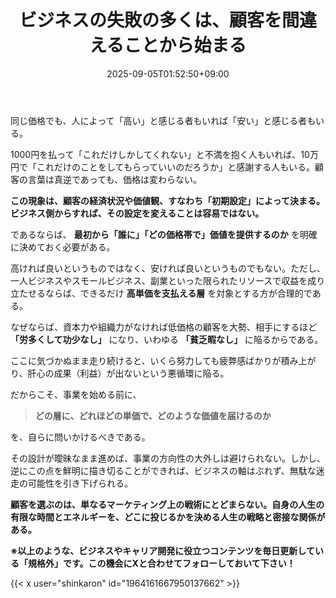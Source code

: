 ﻿---
title: "ビジネスの失敗の多くは、顧客を間違えることから始まる"
date: 2025-09-05T01:52:50+09:00
draft: false
---

同じ価格でも、人によって「高い」と感じる者もいれば「安い」と感じる者もいる。

1000円を払って「これだけしかしてくれない」と不満を抱く人もいれば、10万円で「これだけのことをしてもらっていいのだろうか」と感謝する人もいる。顧客の言葉は真逆であっても、価格は変わらない。

**この現象は、顧客の経済状況や価値観、すなわち「初期設定」によって決まる。ビジネス側からすれば、その設定を変えることは容易ではない。**

であるならば、 **最初から「誰に」「どの価格帯で」価値を提供するのか** を明確に決めておく必要がある。

高ければ良いというものではなく、安ければ良いというものでもない。ただし、一人ビジネスやスモールビジネス、副業といった限られたリソースで収益を成り立たせるならば、できるだけ **高単価を支払える層** を対象とする方が合理的である。

なぜならば、資本力や組織力がなければ低価格の顧客を大勢、相手にするほど **「労多くして功少なし」** になり、いわゆる **「貧乏暇なし」** に陥るからである。

ここに気づかぬまま走り続けると、いくら努力しても疲弊感ばかりが積み上がり、肝心の成果（利益）が出ないという悪循環に陥る。

だからこそ、事業を始める前に、

> **どの層に、どれほどの単価で、どのような価値を届けるのか**

を、自らに問いかけるべきである。

その設計が曖昧なまま進めば、事業の方向性の大外しは避けられない。しかし、逆にこの点を鮮明に描き切ることができれば、ビジネスの軸はぶれず、無駄な迷走の可能性を引き下げられる。

**顧客を選ぶのは、単なるマーケティング上の戦術にとどまらない。自身の人生の有限な時間とエネルギーを、どこに投じるかを決める人生の戦略と密接な関係がある。**



**※以上のような、ビジネスやキャリア開発に役立つコンテンツを毎日更新している「規格外」です。この機会にXと合わせてフォローしておいて下さい！**



{{< x user="shinkaron" id="1964161667950137662" >}}